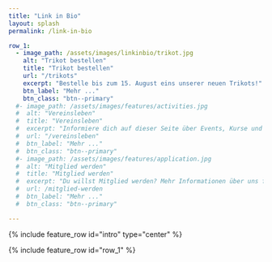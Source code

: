 ```yaml
---
title: "Link in Bio"
layout: splash
permalink: /link-in-bio

row_1:
  - image_path: /assets/images/linkinbio/trikot.jpg
    alt: "Trikot bestellen"
    title: "Trikot bestellen"
    url: "/trikots"
    excerpt: "Bestelle bis zum 15. August eins unserer neuen Trikots!"
    btn_label: "Mehr ..."
    btn_class: "btn--primary"
  #- image_path: /assets/images/features/activities.jpg
  #  alt: "Vereinsleben"
  #  title: "Vereinsleben"
  #  excerpt: "Informiere dich auf dieser Seite über Events, Kurse und das Trainingsangebot des Vereins."
  #  url: "/vereinsleben"
  #  btn_label: "Mehr ..."
  #  btn_class: "btn--primary"
  #- image_path: /assets/images/features/application.jpg
  #  alt: "Mitglied werden"
  #  title: "Mitglied werden"
  #  excerpt: "Du willst Mitglied werden? Mehr Informationen über uns findest du hier!"
  #  url: /mitglied-werden
  #  btn_label: "Mehr ..."
  #  btn_class: "btn--primary"

---
```


{% include feature_row id="intro" type="center" %}

{% include feature_row id="row_1" %}
